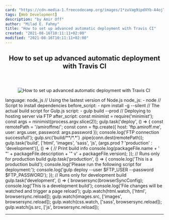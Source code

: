 ```yaml
---
card: "https://cdn-media-1.freecodecamp.org/images/1*zuVag9ipdXYb-A4ojT_FxQ.png"
tags: [Web Development]
description: "by Amir Off"
author: "Milad E. Fahmy"
title: "How to set up advanced automatic deployment with Travis CI"
created: "2021-08-16T10:11:11+02:00"
modified: "2021-08-16T10:11:11+02:00"
---
```

<div class="site-wrapper">
<main id="site-main" class="site-main outer">
<div class="inner">
<article class="post-full post tag-web-development tag-devops tag-javascript tag-tech tag-programming ">
<header class="post-full-header">
<h1 class="post-full-title">How to set up advanced automatic deployment with Travis CI</h1>
</header>
<figure class="post-full-image">
<picture>
<source media="(max-width: 700px)" sizes="1px" srcset="data:image/gif;base64,R0lGODlhAQABAIAAAAAAAP///yH5BAEAAAAALAAAAAABAAEAAAIBRAA7 1w">
<source media="(min-width: 701px)" sizes="(max-width: 800px) 400px,
(max-width: 1170px) 700px,
1400px" srcset="https://cdn-media-1.freecodecamp.org/images/1*zuVag9ipdXYb-A4ojT_FxQ.png 300w,
https://cdn-media-1.freecodecamp.org/images/1*zuVag9ipdXYb-A4ojT_FxQ.png 600w,
https://cdn-media-1.freecodecamp.org/images/1*zuVag9ipdXYb-A4ojT_FxQ.png 1000w,
https://cdn-media-1.freecodecamp.org/images/1*zuVag9ipdXYb-A4ojT_FxQ.png 2000w">
<img onerror="this.style.display='none'" src="https://cdn-media-1.freecodecamp.org/images/1*zuVag9ipdXYb-A4ojT_FxQ.png" alt="How to set up advanced automatic deployment with Travis CI">
</picture>
</figure>
<section class="post-full-content">
<div class="post-content medium-migrated-article">
language: node_js
// Using the lastest version of Node.js
node_js:
- node
// Script to install dependencies
before_script:
- npm install -g --silent
// The actual build script for Gulp.js
script:
- gulp build --prod
// Deploying to hosting server via FTP
after_script:
const minimist = require('minimist');
const args = minimist(process.argv.slice(2));
gulp.task('deploy', () =&gt; {
const remotePath = '/amiroffme/';
const conn = ftp.create({
host: 'ftp.amiroff.me',
user: args.user,
password: args.password
});
console.log('FTP connection successful!');
gulp.src('build/**/*.*')
.pipe(conn.dest(remotePath));
gulp.task('build', ['html', 'images', 'sass', 'js', (args.prod ? 'production' : 'development')], () =&gt; {
// Print build info
console.log(packageFile.name + ' "' + packageFile.description + '" v' + packageFile.version);
});
// Runs only for production build
gulp.task('production', () =&gt; {
console.log('This is a production build');
console.log('Please run the following script for deployment:');
console.log('gulp deploy --user $FTP_USER --password $FTP_PASSWORD');
});
// Runs only for development build
gulp.task('development', () =&gt; {
browsersync(browserSyncConfig);
console.log('This is a development build');
console.log('File changes will be watched and trigger a page reload');
gulp.watch(html.watch, ['html', browsersync.reload]);
gulp.watch(images.src, ['images', browsersync.reload]);
gulp.watch(css.watch, ['sass', browsersync.reload]);
gulp.watch(js.src, ['js', browsersync.reload]);
</div>
<hr>
</section>
</article>
</div>
</main>
</div>
<!-- Google Tag Manager (noscript) -->
<!-- End Google Tag Manager (noscript) -->
